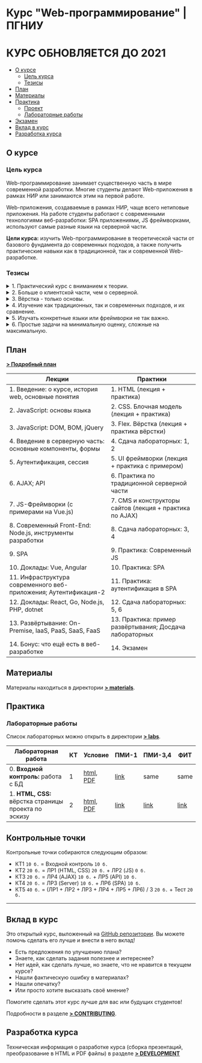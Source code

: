 # Курс "Web-программирование" | ПГНИУ

# **КУРС ОБНОВЛЯЕТСЯ ДО 2021**

<!-- toc -->

- [О курсе](#%D0%BE-%D0%BA%D1%83%D1%80%D1%81%D0%B5)
  * [Цель курса](#%D1%86%D0%B5%D0%BB%D1%8C-%D0%BA%D1%83%D1%80%D1%81%D0%B0)
  * [Тезисы](#%D1%82%D0%B5%D0%B7%D0%B8%D1%81%D1%8B)
- [План](#%D0%BF%D0%BB%D0%B0%D0%BD)
- [Материалы](#%D0%BC%D0%B0%D1%82%D0%B5%D1%80%D0%B8%D0%B0%D0%BB%D1%8B)
- [Практика](#%D0%BF%D1%80%D0%B0%D0%BA%D1%82%D0%B8%D0%BA%D0%B0)
  * [Проект](#%D0%BF%D1%80%D0%BE%D0%B5%D0%BA%D1%82)
  * [Лабораторные работы](#%D0%BB%D0%B0%D0%B1%D0%BE%D1%80%D0%B0%D1%82%D0%BE%D1%80%D0%BD%D1%8B%D0%B5-%D1%80%D0%B0%D0%B1%D0%BE%D1%82%D1%8B)
- [Экзамен](#%D1%8D%D0%BA%D0%B7%D0%B0%D0%BC%D0%B5%D0%BD)
- [Вклад в курс](#%D0%B2%D0%BA%D0%BB%D0%B0%D0%B4-%D0%B2-%D0%BA%D1%83%D1%80%D1%81)
- [Разработка курса](#%D1%80%D0%B0%D0%B7%D1%80%D0%B0%D0%B1%D0%BE%D1%82%D0%BA%D0%B0-%D0%BA%D1%83%D1%80%D1%81%D0%B0)

<!-- tocstop -->

## О курсе

### Цель курса

Web-программирование занимает существенную часть в мире современной разработки. Многие студенты делают Web-приложения в рамках НИР или занимаются этим на первой работе.

Web-приложения, создаваемые в рамках НИР, чаще всего нетиповые приложения. На работе студенты работают с современными технологиями веб-разработки: SPA приложениями, JS фреймворками, используют самые разные языки на серверной части.

**Цели курса:** изучить Web-программирование в теоретической части от базового фундамента до современных подходов, а также получить практические навыки как в традиционной, так и современной Web-разработке.

### Тезисы
<details>
<summary>1. Практический курс с вниманием к теории.</summary>

Главное в курсе - получение практических навыков разработки. Но курс университетский и большое внимание уделяется изучению концепций, подходов и систематизации знаний.
</details>

<details>
<summary>2. Больше о клиентской части, чем о серверной.</summary>

Серверная часть веб-приложения ближе к "обычному" приложению. Студенты изучают работу с БД на курсе "БД и СУБД", сетевое взаимодействие, разработку веб-сервисов и распределённых приложений на курсе "Технологии разработки распределённых приложений". Важно научиться разрабатывать приложение для веб-браузера и понимать, как применять навыки, полученные на других курсах, в разработке серверной части веб-приложения. 
</details>

<details><summary>3. Вёрстка - только основы.</summary>

Вёрстка - большая тема. Её сложно изучить за небольшое число занятий и требуется много практики. В то же время в университете студентам важнее быстрая разработка работающего прототипа, а не реализация уникального дизайна.
</details>

<details>
<summary>4. Изучение как традиционных, так и современных подходов, и их сравнение.</summary>

Изучение традиционных подходов важно для понимания основ, а современных - для решения актуальных практических задач. Решение одних и тех же задач разными подходами поможет лучше понять разницу между ними. 
</details>


<details>
<summary>5. Изучать конкретные языки или фреймворки не так важно.</summary>

Курс не посвящён разработке сайтов на фреймворке A для языка B. У студентов разные предпочтения, они работают на разных технологических стеках как самостоятельно, так и на работе. Важно понимать основные концепции, и систематизировать знания. Тем не менее, примеры показываются на определённых (но простых) технологиях.   
</details>

 
<details>
<summary>6. Простые задачи на минимальную оценку, сложные на максимальную.</summary>

Не всем интересна и нужна веб-разработка. Курс должен быть как можно полезнее для заинтересованных, но не становиться ночным кошмаром для тех, для кого это "просто ещё один курс, который надо сдать". Для получения проходного балла достаточно сдать простые лабораторные работы.
</details>

## План

**[> Подробный план](./Plan.md)**

| Лекции                                                           | Практики                                                 |
|------------------------------------------------------------------|----------------------------------------------------------|
| 1. Введение: о курсе, история web, основные понятия              | 1. HTML  (лекция + практика)                             |
| 2. JavaScript: основы языка                                      | 2. CSS. Блочная модель (лекция + практика)               |
| 3. JavaScript: DOM, BOM, jQuery                                  | 3. Flex. Вёрстка (лекция + практика вёрстки)             |
| 4. Введение в серверную часть: основные компоненты, формы        | 4. Сдача лабораторных: 1, 2                              |
| 5. Аутентификация, сессия                                        | 5. UI фреймворки (лекция + практика с примером)          |
| 6. AJAX; API                                                     | 6. Практика по традиционной серверной части              |
| 7. JS-Фреймворки (c примерами на Vue.js)                         | 7. CMS и конструкторы сайтов (лекция + практика по AJAX) |
| 8. Современный Front-End: Node.js, инструменты разработки        | 8. Сдача лабораторных: 3, 4                              |
| 9. SPA                                                           | 9. Практика: Современный JS                              |
| 10. Доклады: Vue, Angular                                        | 10. Практика: SPA                                        |
| 11. Инфраструктура современного веб-приложения; Аутентификация-2 | 11. Практика: аутентификация в SPA                       |
| 12. Доклады: React, Go, Node.js, PHP, dotnet                     | 12. Сдача лабораторных: 5, 6                             |
| 13. Развёртывание: On-Premise, IaaS, PaaS, SaaS, FaaS            | 13. Практика: пример развёртывания; Досдача лабораторных |
| 14. Бонус: что ещё есть в веб-разработке                         | 14. Экзамен                                              | 

## Материалы

Материалы находиться в директории **[> materials](materials)**.

## Практика
<!--
Лабораторные работы реализуют часть проекта - ToDo-шки.

### Проект

Зарегистрированные пользователь может создавать задачи, имеющие заголовок и описание, просматривать их, удалять, редактировать, отменять выполненными. У каждой задачи есть своя страница.

~~Лабораторные работы реализуют части проекта - Мини-почту.~~

~~### Проект~~

~~Мини-почта - реализация простой почты.~~

~~Зарегистрированный пользователь может отправить "письмо" другому зарегистрированному пользователю по его имени. Каждый пользователь видит список всех своих сообщений: исходящих и входящих. Письмо может находиться в состоянии "прочитано" и "не прочитано". Непрочитанные письма можно удалять.~~ 
-->
### Лабораторные работы

Список лабораторных можно открыть в директории **[> labs](labs)**.

| Лабораторная работа                                      | КТ   | Условие                                                                                                      | ПМИ-1                                           | ПМИ-3,4                                         | ФИТ                                             |
|----------------------------------------------------------|------|--------------------------------------------------------------------------------------------------------------|-------------------------------------------------|-------------------------------------------------|-------------------------------------------------|
| 0. **Входной контроль:** работа с БД                     | 1    | [html](labs/0-Incoming-control/0-Incoming-control.md), [PDF](labs/0-Incoming-control/0-Incoming-control.pdf) | [link](https://classroom.github.com/a/Jh5po0tZ) | same                                            | same                                            |
| 1. **HTML, CSS:** вёрстка страницы проекта по эскизу     | 2    | [html](labs/1-HTML-CSS/1-HTML-CSS.md), [PDF](labs/1-HTML-CSS/1-HTML-CSS.pdf)                                 | [link](https://classroom.github.com/a/tA9HXI5v) | [link](https://classroom.github.com/a/vbec8prw) | [link](https://classroom.github.com/a/xQDrK0mg) |
<!--
| 2. **JS**                                                | 2    | [html](labs/2-JS/2-JS.md), [PDF](labs/2-JS/2-JS.pdf)                                                         |                                                 | -                                                                                             |                                                 |
| 3. **Традиционное Web-приложение**                       | 4    | [html](labs/3-Server/3-Server.md), [PDF](labs/3-Server/3-Server.pdf)                                         |                                                 | -                                                                                             |                                                 |
| 4. **AJAX**                                              | 3    | [html](labs/4-AJAX/4-AJAX.md), [PDF](labs/4-AJAX/4-AJAX.pdf)                                                 |                                                 | -                                                                                             |                                                 |
| 5. **API**                                               | 3    | [html](labs/5-API/5-API.md), [PDF](labs/5-API/5-API.pdf)                                                     |                                                 | -                                                                                             |                                                 |
| 6. **SPA**                                               | 4    | [html](labs/6-SPA/6-SPA.md), [PDF](labs/6-SPA/6-SPA.pdf)                                                     |                                                 | -                                                                                             |                                                 |
| Альтернатива лабораторным работам 5-6                    | 3-4  | [html](labs/Alternative/Alternative.md), [PDF](labs/Alternative/Alternative.pdf)                             | - | - | - | - | - |

-->

<!--

## Экзамен

Информация об экзамене и вопросах к экзамену на странице **[> Экзамен](./Exam.md)**

-->

## Контрольные точки

Контрольные точки собираются следующим образом:
- КТ1 `10 б.` = Входной контроль `10 б.`
- КТ2 `20 б.` = ЛР1 (HTML, CSS) `20 б.` + ЛР2 (JS) `0 б.`
- КТ3 `20 б.` = ЛР4 (AJAX) `10 б.` + ЛР5 (API) `10 б.`
- КТ4 `20 б.` = ЛР3 (Server) `10 б.` + ЛР6 (SPA) `10 б.`
- КТ5 `40 б.` = (ЛР1 + ЛР2 + ЛР3 + ЛР4 + ЛР5 + ЛР6) / 3 `20 б.` + Тест `20 б.`

---

## Вклад в курс

Это открытый курс, выложенный на [GitHub репозитории](https://github.com/movs-psu/web-development-course). Вы можете помочь сделать его лучше и внести в него вклад!

- Есть предложения по улучшению плана?
- Знаете, как сделать задания полезнее и интереснее?
- Нет идей, как сделать лучше, но знаете, что не нравится в текущем курсе? 
- Нашли фактическую ошибку в материалах?
- Нашли опечатку?
- Или просто хотите высказать своё мнение?

Помогите сделать этот курс лучше для вас или будущих студентов!

Подробности в разделе **[> CONTRIBUTING](./CONTRIBUTING.md)**.

## Разработка курса

Техническая информация о разработке курса (сборка презентаций, преобразование в HTML и PDF файлы) в разделе **[> DEVELOPMENT](./DEVELOPMENT.md)**
